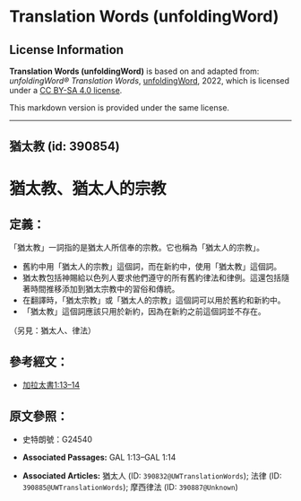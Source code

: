 # Translation Words (unfoldingWord)

## License Information

**Translation Words (unfoldingWord)** is based on and adapted from: _unfoldingWord® Translation Words_, [unfoldingWord](https://unfoldingword.org/utw), 2022, which is licensed under a [CC BY-SA 4.0 license](https://creativecommons.org/licenses/by-sa/4.0/legalcode.en).

This markdown version is provided under the same license.



--------------------------------

## 猶太教 (id: 390854)

猶太教、猶太人的宗教
==========

定義：
---

「猶太教」一詞指的是猶太人所信奉的宗教。它也稱為「猶太人的宗教」。

* 舊約中用「猶太人的宗教」這個詞，而在新約中，使用「猶太教」這個詞。
* 猶太教包括神賜給以色列人要求他們遵守的所有舊約律法和律例。這還包括隨著時間推移添加到猶太宗教中的習俗和傳統。
* 在翻譯時，「猶太宗教」或「猶太人的宗教」這個詞可以用於舊約和新約中。
* 「猶太教」這個詞應該只用於新約，因為在新約之前這個詞並不存在。

（另見：猶太人、律法）

參考經文：
-----

* [加拉太書1:13–14](https://ref.ly/Gal1:13-Gal1:14)

原文參照：
-----

* 史特朗號：G24540

* **Associated Passages:** GAL 1:13–GAL 1:14
* **Associated Articles:** 猶太人 (ID: `390832@UWTranslationWords`); 法律 (ID: `390885@UWTranslationWords`); 摩西律法 (ID: `390887@Unknown`)

